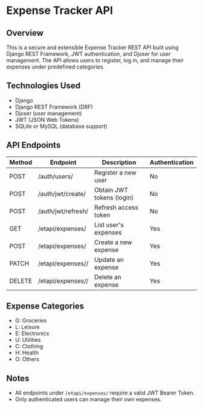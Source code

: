 # Expense Tracker API

## Overview

This is a secure and extensible Expense Tracker REST API built using Django REST Framework, JWT authentication, and Djoser for user management. The API allows users to register, log in, and manage their expenses under predefined categories.

## Technologies Used

- Django
- Django REST Framework (DRF)
- Djoser (user management)
- JWT (JSON Web Tokens)
- SQLite or MySQL (database support)

## API Endpoints

| Method | Endpoint                       | Description                     | Authentication |
|--------|--------------------------------|---------------------------------|----------------|
| POST   | /auth/users/                   | Register a new user             | No             |
| POST   | /auth/jwt/create/              | Obtain JWT tokens (login)       | No             |
| POST   | /auth/jwt/refresh/             | Refresh access token            | No             |
| GET    | /etapi/expenses/               | List user's expenses            | Yes            |
| POST   | /etapi/expenses/               | Create a new expense            | Yes            |
| PATCH  | /etapi/expenses/<built-in function id>/          | Update an expense               | Yes            |
| DELETE | /etapi/expenses/<built-in function id>/          | Delete an expense               | Yes            |

## Expense Categories

- G: Groceries
- L: Leisure
- E: Electronics
- U: Utilities
- C: Clothing
- H: Health
- O: Others

## Notes

- All endpoints under `/etapi/expenses/` require a valid JWT Bearer Token.
- Only authenticated users can manage their own expenses.


